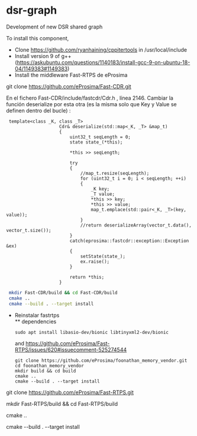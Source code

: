 # dsr-graph
Development of new DSR shared graph

To install this component, 

* Clone https://github.com/ryanhaining/cppitertools in /usr/local/include
* Install version 9 of g++ (https://askubuntu.com/questions/1140183/install-gcc-9-on-ubuntu-18-04/1149383#1149383)
* Install the middleware Fast-RTPS de eProsima 

git clone https://github.com/eProsima/Fast-CDR.git 

En el fichero Fast-CDR/include/fastcdr/Cdr.h , línea 2146. Cambiar la función deserialize por esta otra (es la misma solo que Key y Value se definen dentro del bucle) :
```
 template<class _K, class _T>
                    Cdr& deserialize(std::map<_K, _T> &map_t)
                    {
                        uint32_t seqLength = 0;
                        state state_(*this);

                        *this >> seqLength;

                        try
                        {
                            //map_t.resize(seqLength);
                            for (uint32_t i = 0; i < seqLength; ++i)
                            {
                                _K key;
                                _T value;
                                *this >> key;
                                *this >> value;
                                map_t.emplace(std::pair<_K, _T>(key, value));
                            }
                            //return deserializeArray(vector_t.data(), vector_t.size());
                        }
                        catch(eprosima::fastcdr::exception::Exception &ex)
                        {
                            setState(state_);
                            ex.raise();
                        }

                        return *this;
                    }
```

```bash
 mkdir Fast-CDR/build && cd Fast-CDR/build
 cmake ..
 cmake --build . --target install
 ```

* Reinstalar fastrtps  
** dependencies
  ```
  sudo apt install libasio-dev/bionic libtinyxml2-dev/bionic
  ```
  and https://github.com/eProsima/Fast-RTPS/issues/620#issuecomment-525274544
  ```
  git clone https://github.com/eProsima/foonathan_memory_vendor.git
  cd foonathan_memory_vendor
  mkdir build && cd build
  cmake ..
  cmake --build . --target install
  ```
  


git clone https://github.com/eProsima/Fast-RTPS.git 

mkdir Fast-RTPS/build && cd Fast-RTPS/build

cmake ..

cmake --build . --target install
